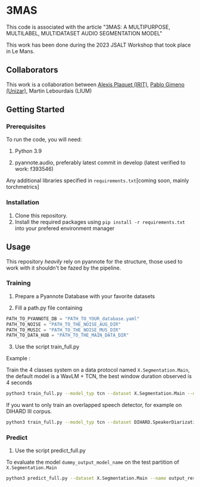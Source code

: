 # 3MAS

This code is associated with the article "3MAS: A MULTIPURPOSE, MULTILABEL, MULTIDATASET AUDIO SEGMENTATION MODEL"

This work has been done during the 2023 JSALT Workshop that took place in Le Mans.

## Collaborators

This work is a collaboration between [Alexis Plaquet (IRIT)](https://frenchkrab.github.io/), [Pablo Gimeno (Unizar)](https://sites.google.com/unizar.es/pablogj/?pli=1), Martin Lebourdais (LIUM)

## Getting Started

### Prerequisites
To run the code, you will need:

1. Python 3.9

2. pyannote.audio, preferably latest commit in develop (latest verified to work: f393546)

Any additional libraries specified in `requirements.txt`[coming soon, mainly torchmetrics]

### Installation
1. Clone this repository.
2. Install the required packages using `pip install -r requirements.txt` into your prefered environment manager
   
## Usage
This repository *heavily* rely on pyannote for the structure, those used to work with it shouldn't be fazed by the pipeline.
### Training

1. Prepare a Pyannote Database with your favorite datasets

2. Fill a path.py file containing
```python
PATH_TO_PYANNOTE_DB = "PATH_TO_YOUR_database.yaml"
PATH_TO_NOISE = "PATH_TO_THE_NOISE_AUG_DIR"
PATH_TO_MUSIC = "PATH_TO_THE_NOISE_MUS_DIR"
PATH_TO_DATA_HUB = "PATH_TO_THE_MAIN_DATA_DIR"
```

3. Use the script train_full.py

Example :

Train the 4 classes system on a data protocol named `X.Segmentation.Main`, the default model is a WavLM + TCN, the best window duration observed is 4 seconds 

```sh
python3 train_full.py --model_typ tcn --dataset X.Segmentation.Main --duration 4.0 --name dummy_output_model_name
```
If you want to only train an overlapped speech detector, for example on DIHARD III corpus.
```sh
python3 train_full.py --model_typ tcn --dataset DIHARD.SpeakerDiarization.Full --duration 4.0 --name dummy_output_model_name_overlap --classes ov
```
### Predict
1. Use the script predict_full.py

To evaluate the model `dummy_output_model_name` on the test partition of `X.Segmentation.Main`
```sh
python3 predict_full.py --dataset X.Segmentation.Main --name output_results dummy_output_model_name.ckpt
```

